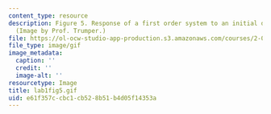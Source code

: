 ```yaml
---
content_type: resource
description: Figure 5. Response of a first order system to an initial displacement.
  (Image by Prof. Trumper.)
file: https://ol-ocw-studio-app-production.s3.amazonaws.com/courses/2-003-modeling-dynamics-and-control-i-spring-2005/e61f357ccbc1cb528b51b4d05f14353a_lab1fig5.gif
file_type: image/gif
image_metadata:
  caption: ''
  credit: ''
  image-alt: ''
resourcetype: Image
title: lab1fig5.gif
uid: e61f357c-cbc1-cb52-8b51-b4d05f14353a
---
```

